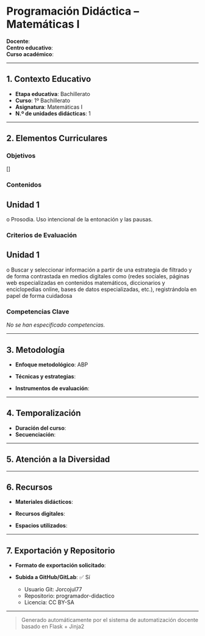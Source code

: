 # Programación Didáctica – Matemáticas I

**Docente**:   
**Centro educativo**:   
**Curso académico**:   

---

## 1. Contexto Educativo

- **Etapa educativa**: Bachillerato
- **Curso**: 1º Bachillerato
- **Asignatura**: Matemáticas I
- **N.º de unidades didácticas**: 1

---

## 2. Elementos Curriculares

### Objetivos
[]
### Contenidos

## Unidad 1
o Prosodia. Uso intencional de la entonación y las pausas.


### Criterios de Evaluación

## Unidad 1
o Buscar y seleccionar información a partir de una estrategia de filtrado y de forma 
contrastada en medios digitales como (redes sociales, páginas web 
especializadas en contenidos matemáticos, diccionarios y enciclopedias online, 
bases de datos especializadas, etc.), registrándola en papel de forma cuidadosa


### Competencias Clave

_No se han especificado competencias._


---

## 3. Metodología

- **Enfoque metodológico**: ABP
- **Técnicas y estrategias**:  
  
- **Instrumentos de evaluación**: 

---

## 4. Temporalización

- **Duración del curso**: 
- **Secuenciación**:  
  

---

## 5. Atención a la Diversidad



---

## 6. Recursos

- **Materiales didácticos**:  
  
- **Recursos digitales**:  
  
- **Espacios utilizados**: 

---

## 7. Exportación y Repositorio

- **Formato de exportación solicitado**: 
- **Subida a GitHub/GitLab**: ✅ Sí

  - Usuario Git: Jorcojul77
  - Repositorio: programador-didactico
  - Licencia: CC BY-SA


---

> Generado automáticamente por el sistema de automatización docente basado en Flask + Jinja2